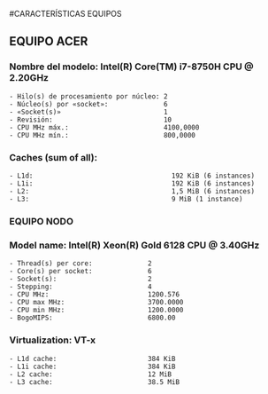 #CARACTERÍSTICAS EQUIPOS

## EQUIPO ACER

### Nombre del modelo: Intel(R) Core(TM) i7-8750H CPU @ 2.20GHz

    - Hilo(s) de procesamiento por núcleo: 2
    - Núcleo(s) por «socket»:              6
    - «Socket(s)»                          1
    - Revisión:                            10
    - CPU MHz máx.:                        4100,0000
    - CPU MHz mín.:                        800,0000

### Caches (sum of all):

    - L1d:                                   192 KiB (6 instances)
    - L1i:                                   192 KiB (6 instances)
    - L2:                                    1,5 MiB (6 instances)
    - L3:                                    9 MiB (1 instance)

### EQUIPO NODO

### Model name: Intel(R) Xeon(R) Gold 6128 CPU @ 3.40GHz

    - Thread(s) per core:              2
    - Core(s) per socket:              6
    - Socket(s):                       2
    - Stepping:                        4
    - CPU MHz:                         1200.576
    - CPU max MHz:                     3700.0000
    - CPU min MHz:                     1200.0000
    - BogoMIPS:                        6800.00

### Virtualization: VT-x

    - L1d cache:                       384 KiB
    - L1i cache:                       384 KiB
    - L2 cache:                        12 MiB
    - L3 cache:                        38.5 MiB
